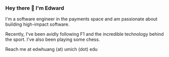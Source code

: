 ### Hey there 👋 I'm Edward

I'm a software engineer in the payments space and am passionate about building high-impact software.

Recently, I've been avidly following F1 and the incredible technology behind the sport. I've also been playing some chess.

Reach me at edwhuang (at) umich (dot) edu

<!--
**edwhuang23/edwhuang23** is a ✨ _special_ ✨ repository because its `README.md` (this file) appears on your GitHub profile.

Here are some ideas to get you started:

- 🔭 I’m currently working on ...
- 🌱 I’m currently learning ...
- 👯 I’m looking to collaborate on ...
- 🤔 I’m looking for help with ...
- 💬 Ask me about ...
- 📫 How to reach me: ...
- 😄 Pronouns: ...
- ⚡ Fun fact: ...
-->
